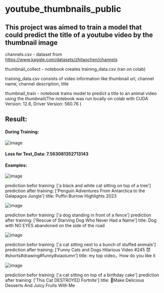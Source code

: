 # youtube_thumbnails_public
## This project was aimed to train a model that could predict the title of a youtube video by the thumbnail image
channels.csv - dataset from https://www.kaggle.com/datasets/zhitaochen/channels

thumbnail_collect - notebook creates training_data.csv (ran on colab)

training_data.csv consists of video information like thumbnail url, channel name, channel description, title

thumbnail_train - notebook trains model to predict a title to an animal video using the thumbnail(The notebook was run locally on colab with CUDA Version: 12.6, Driver Version: 560.76 )

## Result:
#### During Training:
![image](https://github.com/user-attachments/assets/61b9b5c3-f9ac-4b38-8f6a-2cb11d0c03d8)

#### Loss for Test_Data: 7.563081352713143
#### Examples:
![image](https://github.com/user-attachments/assets/2543c1fb-8f34-408c-be05-6d67ac5fe75f)

prediction befor training:  ['a black and white cat sitting on top of a tree']
prediction after training:  ['Penguin Adventures From Antarctica to the Galapagos Jungle']
title:  Puffin Burrow  Highlights 2023

![image](https://github.com/user-attachments/assets/b6fff58b-fa39-4e9d-ba74-4dc428650203)

prediction befor training:  ['a dog standing in front of a fence']
prediction after training:  ['Rescue of Starving Dog Who Never Had a Name']
title:  Dog with NO EYES abandoned on the side of the road

![image](https://github.com/user-attachments/assets/2fbc79f4-865e-4f60-be6a-38192e347883)

prediction befor training:  ['a cat sitting next to a bunch of stuffed animals']
prediction after training:  ['Funny Cats and Dogs Hilarious Video #245 😈#shorts#drawing#funny#xiaolumn']
title:  my top video，How do you like it

![image](https://github.com/user-attachments/assets/38040649-84ec-4fed-bb07-b6f3694c291d)

prediction befor training:  ['a cat sitting on top of a birthday cake']
prediction after training:  ['This Cat DESTROYED Fortnite']
title:  🤤Make Delicious Desserts And Juicy Fruits With Me



